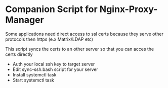 # Companion Script for Nginx-Proxy-Manager

Some applications need direct access to ssl certs because they serve other protocols then https (e.x Matrix/LDAP etc)

This script syncs the certs to an other server so that you can acces the certs directly


* Auth your local ssh key to target server
* Edit sync-ssh.bash script for your server
* Install systemctl task
* Start systemctl task
